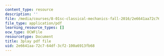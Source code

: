 ```yaml
---
content_type: resource
description: ''
file: /media/courses/8-01sc-classical-mechanics-fall-2016/2e6641aa72c764df3cf2100a6913fb68_YLDRzy8Dcgo.pdf
file_type: application/pdf
learning_resource_types: []
ocw_type: OCWFile
resourcetype: Document
title: 3play pdf file
uid: 2e6641aa-72c7-64df-3cf2-100a6913fb68
---
```

